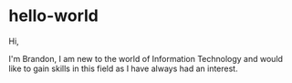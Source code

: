 # hello-world

Hi,

I'm Brandon, I am new to the world of Information Technology and would like to gain skills in this field as I have always had an interest.
